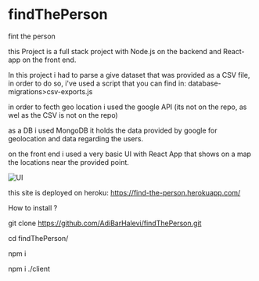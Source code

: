 # findThePerson
fint the person

this Project is a full stack project with Node.js on the backend and React-app on the front end.

In this project i had to parse a give dataset that was provided as a CSV file, in order to do so,
i've used a script that you can find in: database-migrations>csv-exports.js

in order to fecth geo location i used the google API (its not on the repo, as wel as the CSV is not on the repo)

as a DB i used MongoDB it holds the data provided by google for geolocation and data regarding the users.

on the front end i used a very basic UI with React App that shows on a map the locations near the provided point.

![UI](https://user-images.githubusercontent.com/77383329/128132960-540b9c62-ea8b-403f-a74c-9d6212a5cc7a.png)

this site is deployed on heroku: https://find-the-person.herokuapp.com/


How to install ?

git clone https://github.com/AdiBarHalevi/findThePerson.git

cd findThePerson/

npm i

npm i ./client
